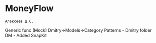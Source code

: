 # MoneyFlow
    Алексеев Д.С. 
Generic func (Mock) Dmitry->Models->Category
Patterns - Dmitry folder 
DM - Added SnapKit

